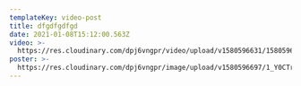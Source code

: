 ```yaml
---
templateKey: video-post
title: dfgdfgdfgd
date: 2021-01-08T15:12:00.563Z
video: >-
  https://res.cloudinary.com/dpj6vngpr/video/upload/v1580596631/1580596416.7033508_eammfq.mp4
poster: >-
  https://res.cloudinary.com/dpj6vngpr/image/upload/v1580596697/1_Y0CTr68QplmJURrvcBLz2g_psgtas.jpg
---
```


